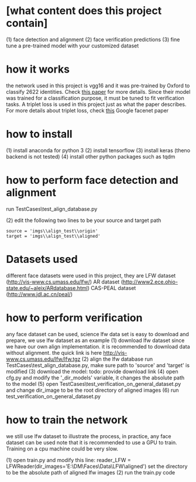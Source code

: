 
# [what content does this project contain]
(1) face detection and alignment
(2) face verification predictions
(3) fine tune a pre-trained model with your customized dataset

# how it works
the network used in this project is vgg16 and it was pre-trained by Oxford to classify 2622 identities. Check [this paper](https://www.robots.ox.ac.uk/~vgg/publications/2015/Parkhi15/parkhi15.pdf) for more details. Since their model was trained for a classification purpose, it must be
tuned to fit verification tasks. A triplet loss is used in this project just as what the paper describes. For more details about triplet loss, check [this](https://arxiv.org/abs/1503.03832) Google facenet paper

# how to install
(1) install anaconda for python 3
(2) install tensorflow
(3) install keras (theno backend is not tested)
(4) install other python packages such as tqdm

# how to perform face detection and alignment
run TestCases\test_align_database.py

(2) edit the following two lines to be your source and target path
```
source = 'imgs\\align_test\\origin'
target = 'imgs\\align_test\\aligned'
```
# Datasets used 
different face datasets were used in this project, they are
LFW dataset (http://vis-www.cs.umass.edu/lfw/)
AR dataset (http://www2.ece.ohio-state.edu/~aleix/ARdatabase.html)
CAS-PEAL dataset (http://www.jdl.ac.cn/peal/)

# how to perform verification
any face dataset can be used, science lfw data set is easy to download and prepare, we use lfw dataset as an example
(1) download lfw dataset
	since we have our own align implementation. it is recommended to download data without alignment.
	the quick link is here http://vis-www.cs.umass.edu/lfw/lfw.tgz
(2) align the lfw database
	run TestCases\test_align_database.py, make sure path to 'source' and 'target' is modified
(3) download the model:
	todo: provide download link
(4) open cfg.py and modify the '_dir_models' variable, it changes the absolute path to the model
(5) open TestCases\test_verification_on_general_dataset.py and change dir_image to be the root directory of aligned images
(6) run test_verification_on_general_dataset.py

# how to train the network
we still use lfw dataset to illustrate the process, in practice, any face dataset can be used
note that it is recommended to use a GPU to train. Training on a cpu machine could be very slow.

(1) open train.py and modify this line:
	reader_LFW = LFWReader(dir_images='E:\\DM\\Faces\\Data\\LFW\\aligned')
	set the directory to be the absolute path of aligned lfw images
(2) run the train.py code

